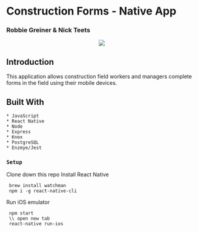 # Construction Forms - Native App

### Robbie Greiner & Nick Teets

<p align="center">
  <img src="https://media.giphy.com/media/xULW8EdiNbPOFLq2sM/giphy.gif" />
</p>


## Introduction

 This application allows construction field workers and managers complete forms in the field using their mobile devices.

## Built With

```
* JavaScript
* React Native
* Node
* Express
* Knex
* PostgreSQL
* Enzmye/Jest
```

### `Setup`

 Clone down this repo
Install React Native
```
 brew install watchman
 npm i -g react-native-cli
```

Run iOS emulator
```
 npm start
 \\ open new tab
 react-native run-ios
```
